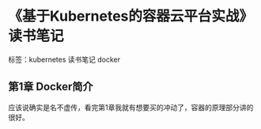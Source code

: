# 《基于Kubernetes的容器云平台实战》读书笔记

标签：kubernetes 读书笔记 docker


## 第1章 Docker简介

应该说确实是名不虚传，看完第1章我就有想要买的冲动了，容器的原理部分讲的很好。